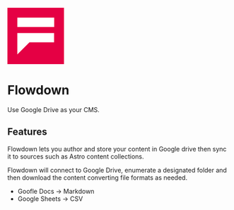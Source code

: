 ![Flowjob](FJ.svg)

# Flowdown

Use Google Drive as your CMS.

## Features

Flowdown lets you author and store your content in Google drive then sync it to sources
such as Astro content collections. 

Flowdown will connect to Google Drive, enumerate a designated folder and then download the content
converting file formats as needed.

- Goofle Docs -> Markdown
- Google Sheets -> CSV


